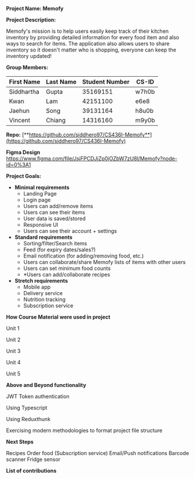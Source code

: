 **Project Name: Memofy**

**Project Description:**

Memofy's mission is to help users easily keep track of their kitchen inventory by providing detailed information for every food item and also ways to search for items. The application also allows users to share inventory so it doesn't matter who is shopping, everyone can keep the inventory updated!

**Group Members:**

| **First Name** | **Last Name** | **Student Number** | **CS-ID** |
| --- | --- | --- | --- |
| Siddhartha | Gupta | 35169151 | w7h0b |
| Kwan | Lam | 42151100 | e6e8 |
| Jaehun | Song | 39131164 | h8u0b |
| Vincent | Chiang | 14316160 | m9y0b |

**Repo:** [**https://github.com/siddhero97/CS436I-Memofy**](https://github.com/siddhero97/CS436I-Memofy)

**Figma Design** https://www.figma.com/file/JsjFPCDJiZp0jOZbW7zU8l/Memofy?node-id=0%3A1

**Project Goals:**

- **Minimal requirements**
  - Landing Page
  - Login page
  - Users can add/remove items
  - Users can see their items
  - User data is saved/stored
  - Responsive UI
  - Users can see their account + settings
- **Standard requirements**
  - Sorting/filter/Search items
  - Feed (for expiry dates/sales?)
  - Email notification (for adding/removing food, etc.)
  - Users can collaborate/share Memofy lists of items with other users
  - Users can set minimum food counts
  - \*Users can add/collaborate recipes
- **Stretch requirements**
  - Mobile app
  - Delivery service
  - Nutrition tracking
  - Subscription service

**How Course Material were used in project**

Unit 1

Unit 2

Unit 3

Unit 4

Unit 5

**Above and Beyond functionality**

JWT Token authentication

Using Typescript

Using Reduxthunk

Exercising modern methodologies to format project file structure

**Next Steps**

Recipes
Order food (Subscription service)
Email/Push notifications
Barcode scanner
Fridge sensor

**List of contributions**
